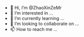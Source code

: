 - 👋 Hi, I’m @ZhaoXinZeMr
- 👀 I’m interested in ...
- 🌱 I’m currently learning ...
- 💞️ I’m looking to collaborate on ...
- 📫 How to reach me ...

<!---
ZhaoXinZeMr/ZhaoXinZeMr is a ✨ special ✨ repository because its `README.md` (this file) appears on your GitHub profile.
You can click the Preview link to take a look at your changes.
--->
